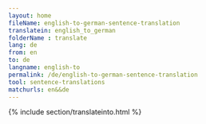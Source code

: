 ```yaml
---
layout: home
fileName: english-to-german-sentence-translation
translatein: english_to_german
folderName : translate
lang: de
from: en
to: de
langname: english-to
permalink: /de/english-to-german-sentence-translation
tool: sentence-translations
matchurls: en&&de
---
```

{% include section/translateinto.html %}
